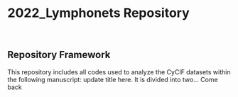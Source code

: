 # 2022_Lymphonets Repository
<br>

## **Repository Framework**
This repository includes all codes used to analyze the CyCIF datasets within the following manuscript:
update title here. 
It is divided into two... Come back
 

